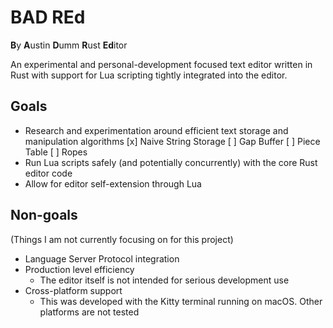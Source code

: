 # BAD REd

**B**y **A**ustin **D**umm **R**ust **Ed**itor

An experimental and personal-development focused text editor written in Rust with support for Lua scripting tightly
integrated into the editor.

## Goals

- Research and experimentation around efficient text storage and manipulation algorithms
    [x] Naive String Storage
    [ ] Gap Buffer
    [ ] Piece Table
    [ ] Ropes
- Run Lua scripts safely (and potentially concurrently) with the core Rust editor code
- Allow for editor self-extension through Lua

## Non-goals

(Things I am not currently focusing on for this project)

- Language Server Protocol integration
- Production level efficiency
    - The editor itself is not intended for serious development use
- Cross-platform support
    - This was developed with the Kitty terminal running on macOS. Other platforms are not tested
